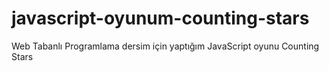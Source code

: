 # javascript-oyunum-counting-stars
Web Tabanlı Programlama dersim için yaptığım JavaScript oyunu Counting Stars
